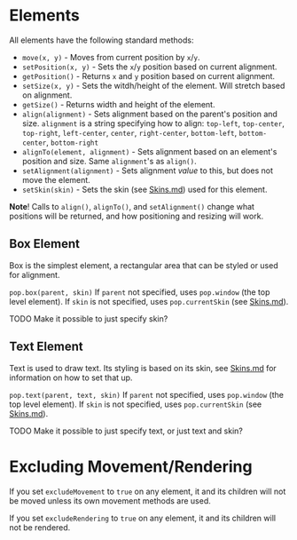 # Elements

All elements have the following standard methods:

- `move(x, y)` - Moves from current position by `x`/`y`.
- `setPosition(x, y)` - Sets the `x`/`y` position based on current alignment.
- `getPosition()` - Returns `x` and `y` position based on current alignment.
- `setSize(x, y)` - Sets the witdh/height of the element. Will stretch based on
  alignment.
- `getSize()` - Returns width and height of the element.
- `align(alignment)` - Sets alignment based on the parent's position and size.
  `alignment` is a string specifying how to align: `top-left`, `top-center`,
  `top-right`, `left-center`, `center`, `right-center`, `bottom-left`,
  `bottom-center`, `bottom-right`
- `alignTo(element, alignment)` - Sets alignment based on an element's position
  and size. Same `alignment`'s as `align()`.
- `setAlignment(alignment)` - Sets alignment *value* to this, but does not move
  the element.
- `setSkin(skin)` - Sets the skin (see [Skins.md][1]) used for this element.

**Note**! Calls to `align()`, `alignTo()`, and `setAlignment()` change what
positions will be returned, and how positioning and resizing will work.

## Box Element

Box is the simplest element, a rectangular area that can be styled or used for
alignment.

`pop.box(parent, skin)`
If `parent` not specified, uses `pop.window` (the top level element).
If `skin` is not specified, uses `pop.currentSkin` (see [Skins.md][1]).

TODO Make it possible to just specify skin?

## Text Element

Text is used to draw text. Its styling is based on its skin, see [Skins.md][1]
for information on how to set that up.

`pop.text(parent, text, skin)`
If `parent` not specified, uses `pop.window` (the top level element).
If `skin` is not specified, uses `pop.currentSkin` (see [Skins.md][1]).

TODO Make it possible to just specify text, or just text and skin?

# Excluding Movement/Rendering

If you set `excludeMovement` to `true` on any element, it and its children will
not be moved unless its own movement methods are used.

If you set `excludeRendering` to `true` on any element, it and its children will
not be rendered.

[1]: ./Skins.md
